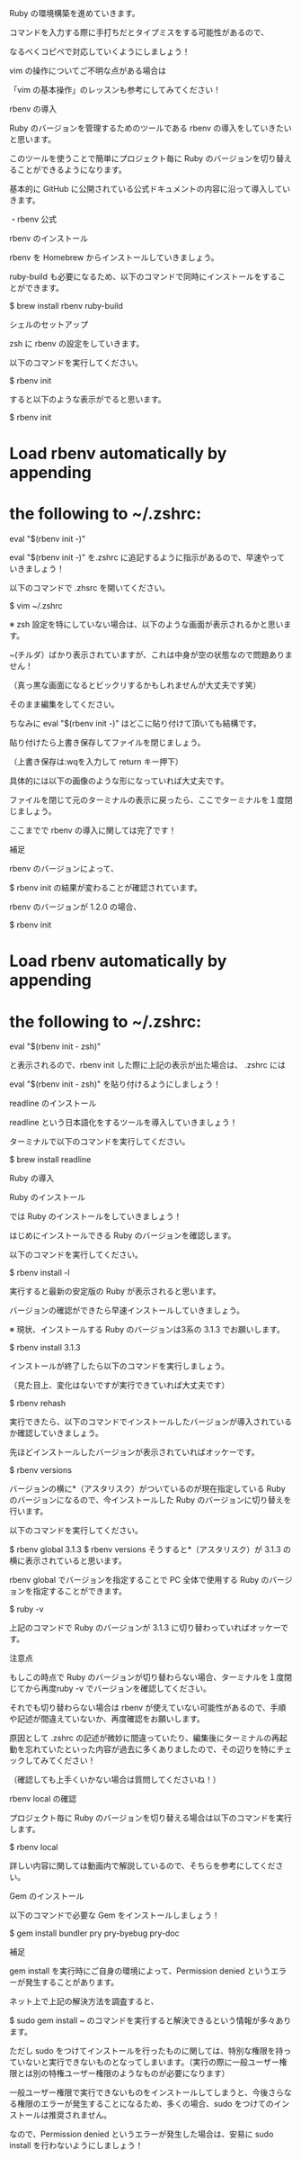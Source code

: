 Ruby の環境構築を進めていきます。

コマンドを入力する際に手打ちだとタイプミスをする可能性があるので、

なるべくコピペで対応していくようにしましょう！

vim の操作についてご不明な点がある場合は

「vim の基本操作」のレッスンも参考にしてみてください！



rbenv の導入

Ruby のバージョンを管理するためのツールである rbenv の導入をしていきたいと思います。

このツールを使うことで簡単にプロジェクト毎に Ruby のバージョンを切り替えることができるようになります。

基本的に GitHub に公開されている公式ドキュメントの内容に沿って導入していきます。



・rbenv 公式



rbenv のインストール

rbenv を Homebrew からインストールしていきましょう。

ruby-build も必要になるため、以下のコマンドで同時にインストールをすることができます。

$ brew install rbenv ruby-build


シェルのセットアップ

zsh に rbenv の設定をしていきます。

以下のコマンドを実行してください。

$ rbenv init


すると以下のような表示がでると思います。

$ rbenv init
# Load rbenv automatically by appending
# the following to ~/.zshrc:

eval "$(rbenv init -)"

eval "$(rbenv init -)" を.zshrc に追記するように指示があるので、早速やっていきましょう！

以下のコマンドで .zhsrc を開いてください。

$ vim ~/.zshrc


※ zsh 設定を特にしていない場合は、以下のような画面が表示されるかと思います。



~(チルダ）ばかり表示されていますが、これは中身が空の状態なので問題ありません！

（真っ黒な画面になるとビックリするかもしれませんが大丈夫です笑）

そのまま編集をしてください。

ちなみに eval "$(rbenv init -)" はどこに貼り付けて頂いても結構です。

貼り付けたら上書き保存してファイルを閉じましょう。

（上書き保存は:wqを入力して return キー押下）

具体的には以下の画像のような形になっていれば大丈夫です。

ファイルを閉じて元のターミナルの表示に戻ったら、ここでターミナルを１度閉じましょう。

ここまでで rbenv の導入に関しては完了です！

補足

rbenv のバージョンによって、

$ rbenv init
の結果が変わることが確認されています。

 rbenv のバージョンが 1.2.0 の場合、

$ rbenv init
# Load rbenv automatically by appending

# the following to ~/.zshrc:




eval "$(rbenv init - zsh)"


と表示されるので、rbenv init した際に上記の表示が出た場合は、 .zshrc  には

eval "$(rbenv init - zsh)"
を貼り付けるようにしましょう！



readline のインストール

readline という日本語化をするツールを導入していきましょう！

ターミナルで以下のコマンドを実行してください。

$ brew install readline




Ruby の導入



Ruby のインストール

では Ruby のインストールをしていきましょう！

はじめにインストールできる Ruby のバージョンを確認します。

以下のコマンドを実行してください。

$ rbenv install -l


実行すると最新の安定版の Ruby が表示されると思います。

バージョンの確認ができたら早速インストールしていきましょう。

※ 現状、インストールする Ruby のバージョンは3系の 3.1.3 でお願いします。

$ rbenv install 3.1.3


インストールが終了したら以下のコマンドを実行しましょう。

（見た目上、変化はないですが実行できていれば大丈夫です）

$ rbenv rehash


実行できたら、以下のコマンドでインストールしたバージョンが導入されているか確認していきましょう。

先ほどインストールしたバージョンが表示されていればオッケーです。

$ rbenv versions


バージョンの横に*（アスタリスク）がついているのが現在指定している Ruby のバージョンになるので、今インストールした Ruby のバージョンに切り替えを行います。

以下のコマンドを実行してください。

$ rbenv global 3.1.3
$ rbenv versions
そうすると*（アスタリスク）が 3.1.3 の横に表示されていると思います。

rbenv global でバージョンを指定することで PC 全体で使用する Ruby のバージョンを指定することができます。

$ ruby -v


上記のコマンドで Ruby のバージョンが 3.1.3 に切り替わっていればオッケーです。



注意点

もしこの時点で Ruby のバージョンが切り替わらない場合、ターミナルを１度閉じてから再度ruby -v でバージョンを確認してください。

それでも切り替わらない場合は rbenv が使えていない可能性があるので、手順や記述が間違えていないか、再度確認をお願いします。

原因として .zshrc の記述が微妙に間違っていたり、編集後にターミナルの再起動を忘れていたといった内容が過去に多くありましたので、その辺りを特にチェックしてみてください！

（確認しても上手くいかない場合は質問してくださいね！）



rbenv local の確認

プロジェクト毎に Ruby のバージョンを切り替える場合は以下のコマンドを実行します。

$ rbenv local <version>


詳しい内容に関しては動画内で解説しているので、そちらを参考にしてください。



Gem のインストール

以下のコマンドで必要な Gem をインストールしましょう！

$ gem install bundler pry pry-byebug pry-doc


補足

gem install を実行時にご自身の環境によって、Permission denied というエラーが発生することがあります。

ネット上で上記の解決方法を調査すると、

$ sudo gem install ~
のコマンドを実行すると解決できるという情報が多々あります。

ただし sudo をつけてインストールを行ったものに関しては、特別な権限を持っていないと実行できないものとなってしまいます。（実行の際に一般ユーザー権限とは別の特権ユーザー権限のようなものが必要になります）

一般ユーザー権限で実行できないものをインストールしてしまうと、今後さらなる権限のエラーが発生することになるため、多くの場合、sudo をつけてのインストールは推奨されません。

なので、Permission denied というエラーが発生した場合は、安易に sudo install を行わないようにしましょう！
